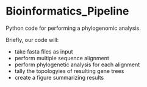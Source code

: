 # Bioinformatics_Pipeline

Python code for performing a phylogenomic analysis.

Briefly, our code will:
- take fasta files as input
- perform multiple sequence alignment
- perform phylogenetic analysis for each alignment
- tally the topologyies of resulting gene trees
- create a figure summarizing results
